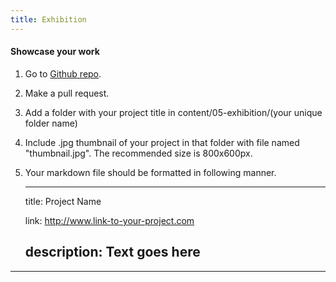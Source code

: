 ```yaml
---
title: Exhibition
---
```

#### Showcase your work
1. Go to [Github repo]("https://github.com/ketai/ketai.org/tree/master/content/05-exhibition").

2. Make a pull request. 

3. Add a folder with your project title in content/05-exhibition/(your unique folder name) 

4. Include .jpg thumbnail of your project in that folder with file named "thumbnail.jpg". The recommended size is 800x600px.

5. Your markdown file should be formatted in following manner. 


 
	---
	title: Project Name

	link: http://www.link-to-your-project.com

	description: Text goes here
	---

<hr>
